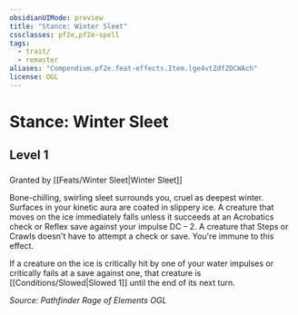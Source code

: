 ```yaml
---
obsidianUIMode: preview
title: "Stance: Winter Sleet"
cssclasses: pf2e,pf2e-spell
tags:
  - trait/
  - remaster
aliases: "Compendium.pf2e.feat-effects.Item.lge4vtZdfZOCWAch"
license: OGL
---
```

# Stance: Winter Sleet
## Level 1
### 






Granted by [[Feats/Winter Sleet|Winter Sleet]]

Bone-chilling, swirling sleet surrounds you, cruel as deepest winter. Surfaces in your kinetic aura are coated in slippery ice. A creature that moves on the ice immediately falls unless it succeeds at an Acrobatics check or Reflex save against your impulse DC – 2. A creature that Steps or Crawls doesn't have to attempt a check or save. You're immune to this effect.

If a creature on the ice is critically hit by one of your water impulses or critically fails at a save against one, that creature is [[Conditions/Slowed|Slowed 1]] until the end of its next turn.

*Source: Pathfinder Rage of Elements*
*OGL*